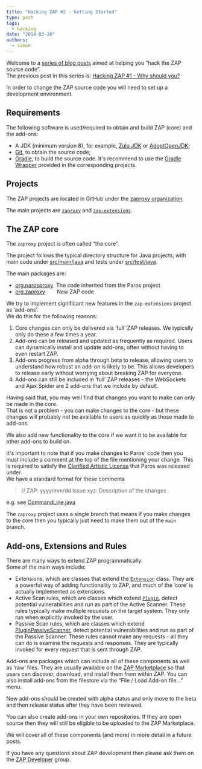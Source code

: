 ```yaml
---
title: "Hacking ZAP #2 - Getting Started"
type: post
tags:
  - hacking
date: "2014-03-20"
authors:
  - simon
---
```


Welcome to a [series of blog posts](https://github.com/zaproxy/zaproxy/wiki/Development#hacking-zap) aimed at
helping you “hack the ZAP source code”.  
The previous post in this series is: [Hacking ZAP #1 - Why should you?](/blog/2014-03-10-hacking-zap-1-why-should-you/)

In order to change the ZAP source code you will need to set up a development environment.

## Requirements

The following software is used/required to obtain and build ZAP (core) and the add-ons:

- A JDK (minimum version 8), for example, [Zulu JDK](https://www.azul.com/downloads/zulu-community/) or [AdoptOpenJDK](https://adoptopenjdk.net/);
- [Git](https://git-scm.com/downloads), to obtain the source code;
- [Gradle](https://gradle.org/), to build the source code. It's recommend to use the [Gradle Wrapper](https://docs.gradle.org/current/userguide/gradle_wrapper.html) provided in the corresponding projects.

## Projects

The ZAP projects are located in GitHub under the [zaproxy organization](https://github.com/zaproxy/).

The main projects are [`zaproxy`](https://github.com/zaproxy/zaproxy/) and [`zap-extensions`](https://github.com/zaproxy/zap-extensions/).

## The ZAP core

The `zaproxy` project is often called “the core”.

The project follows the typical directory structure for Java projects, with main code under
[src/main/java](https://github.com/zaproxy/zaproxy/tree/main/zap/src/main/java/) and tests under
[src/test/java](https://github.com/zaproxy/zaproxy/tree/main/zap/src/test/java/).

The main packages are:

- [org.parosproxy](https://github.com/zaproxy/zaproxy/tree/main/zap/src/main/java/org/parosproxy)  The code inherited from the Paros project
- [org.zaproxy](https://github.com/zaproxy/zaproxy/tree/main/zap/src/main/java/org/zaproxy)        New ZAP code

We try to implement significant new features in the `zap-extensions` project as ‘add-ons’.  
We do this for the following reasons:

1. Core changes can only be delivered via ‘full’ ZAP releases. We typically only do these a few times a year.
2. Add-ons can be released and updated as frequently as required. Users can dynamically install and update add-ons, often without having to even restart ZAP.
3. Add-ons progress from alpha through beta to release, allowing users to understand how robust an add-on is likely to be. This allows developers to release early without worrying about breaking ZAP for everyone.
4. Add-ons can still be included in ‘full’ ZAP releases - the WebSockets and Ajax Spider are 2 add-ons that we include by default.

Having said that, you may well find that changes you want to make can only be made in the core.  
That is not a problem - you can make changes to the core - but these changes will probably not be available to users as quickly as those made to add-ons.

We also add new functionality to the core if we want it to be available for other add-ons to build on.

It's important to note that if you make changes to Paros' code then you must include a comment at the top of the file mentioning
your change. This is required to satisfy the [Clarified Artistic License](https://github.com/zaproxy/zaproxy/blob/main/zap/src/main/dist/license/TheClarifiedArtisticLicense.htm) that Paros was released under.  
We have a standard format for these comments

> // ZAP: yyyy/mm/dd Issue xyz: Description of the changes

e.g. see [CommandLine.java](https://github.com/zaproxy/zaproxy/blob/main/zap/src/main/java/org/parosproxy/paros/CommandLine.java#L21)

The `zaproxy` project uses a single branch that means if you make changes to the core then you typically just need to make them out of the `main` branch.

## Add-ons, Extensions and Rules

There are many ways to extend ZAP programmatically.  
Some of the main ways include:

- Extensions, which are classes that extend the [`Extension`](https://github.com/zaproxy/zaproxy/blob/main/zap/src/main/java/org/parosproxy/paros/extension/Extension.java) class. They are a powerful way of adding functionality to ZAP, and much of the ‘core’ is actually implemented as extensions.
- Active Scan rules, which are classes which extend [`Plugin`](https://github.com/zaproxy/zaproxy/blob/main/zap/src/main/java/org/parosproxy/paros/core/scanner/Plugin.java), detect potential vulnerabilities and run as part of the Active Scanner. These rules typically make multiple requests on the target system. They only run when explicitly invoked by the user.
- Passive Scan rules, which are classes which extend [PluginPassiveScanner](https://github.com/zaproxy/zaproxy/blob/main/zap/src/main/java/org/zaproxy/zap/extension/pscan/PluginPassiveScanner.java), detect potential vulnerabilities and run as part of the Passive Scanner. These rules cannot make any requests - all they can do is examine the requests and responses. They are typically invoked for every request that is sent through ZAP.

Add-ons are packages which can include all of these components as well as ‘raw’ files. They are usually available on the [ZAP Marketplace](/addons/) so that
users can discover, download, and install them from within ZAP. You can also install add-ons from the filestore via the “File / Load Add-on
file…” menu.

New add-ons should be created with alpha status and only move to the beta and then release status after they have been reviewed.

You can also create add-ons in your own repositories. If they are open source then they will still be eligible to be uploaded to the ZAP
Marketplace.

We will cover all of these components (and more) in more detail in a future posts.

If you have any questions about ZAP development then please ask them on the [ZAP Developer](https://groups.google.com/group/zaproxy-develop)
group.
